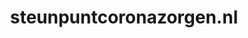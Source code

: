 ---
layout: post
title: "steunpuntcoronazorgen.nl"
internal_url: "/dutchgov/steunpuntcoronazorgen.nl.html"
subdomains_count: 2
all_subdomains_count: 2
urls_count: 2
ssl_rank: 0
http_rank: 65
url_link: /data/steunpuntcoronazorgen.nl/urls.txt
all_subdomains_link: /data/steunpuntcoronazorgen.nl/all_subdomains.txt
subdomains_link: /data/steunpuntcoronazorgen.nl/subdomains.txt
categories: dutchgov
---